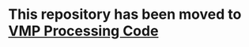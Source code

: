 # This repository has been moved to [VMP Processing Code](hthttps://github.com/jessecusack/perturb)
